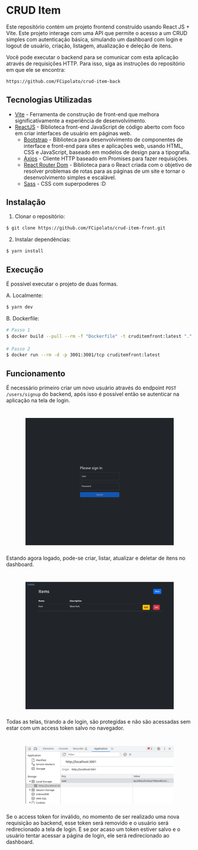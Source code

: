 # CRUD Item
Este repositório contém um projeto frontend construído usando React JS + Vite. Este projeto interage com uma API que permite o acesso a um CRUD simples com autenticação básica, simulando um dashboard com login e logout de usuário, criação, listagem, atualização e deleção de itens.

Você pode executar o backend para se comunicar com esta aplicação através de requisições HTTP. Para isso, siga as instruções do repositório em que ele se encontra:

```markdown
https://github.com/FCipolato/crud-item-back
```

## Tecnologias Utilizadas

- [Vite](https://vitejs.dev/) - Ferramenta de construção de front-end que melhora significativamente a experiência de desenvolvimento.
- [ReactJS](https://react.dev/) - Biblioteca front-end JavaScript de código aberto com foco em criar interfaces de usuário em páginas web.
  - [Bootstrap](https://github.com/twbs/bootstrap) - Biblioteca para desenvolvimento de componentes de interface e front-end para sites e aplicações web, usando HTML, CSS e JavaScript, baseado em modelos de design para a tipografia.
  - [Axios](https://github.com/axios/axios) - Cliente HTTP baseado em Promises para fazer requisições.
  - [React Router Dom](https://github.com/remix-run/react-router) - Biblioteca para o React criada com o objetivo de resolver problemas de rotas para as páginas de um site e tornar o desenvolvimento simples e escalável.
  - [Sass](https://www.npmjs.com/package/sass) - CSS com superpoderes :D

## Instalação

1. Clonar o repositório:

```bash
$ git clone https://github.com/FCipolato/crud-item-front.git
```

2. Instalar dependências:

```bash
$ yarn install
```

## Execução

É possível executar o projeto de duas formas.

A. Localmente:

```bash
$ yarn dev
```

B. Dockerfile:

```bash
# Passo 1
$ docker build --pull --rm -f "Dockerfile" -t cruditemfront:latest "."

# Passo 2
$ docker run --rm -d -p 3001:3001/tcp cruditemfront:latest 
```

## Funcionamento

É necessário primeiro criar um novo usuário através do endpoint `POST /users/signup` do backend, após isso é possível então se autenticar na aplicação na tela de login.

<h1 align="center">
  <img src="./.github/login.png" width="400"/>
</h1>

Estando agora logado, pode-se criar, listar, atualizar e deletar de itens no dashboard.

<h1 align="center">
  <img src="./.github/dashboard.png" width="400"/>
</h1>

Todas as telas, tirando a de login, são protegidas e não são acessadas sem estar com um access token salvo no navegador.

<h1 align="center">
  <img src="./.github/application.png" width="400"/>
</h1>

Se o access token for inválido, no momento de ser realizado uma nova requisição ao backend, esse token será removido e o usuário será redirecionado a tela de login. E se por acaso um token estiver salvo e o usuário tentar acessar a página de login, ele será redirecionado ao dashboard.